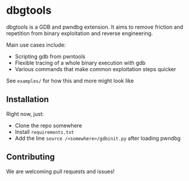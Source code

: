 # dbgtools

dbgtools is a GDB and pwndbg extension. It aims to remove friction and repetition from binary exploitation and reverse engineering.

Main use cases include:
* Scripting gdb from pwntools
* Flexible tracing of a whole binary execution with gdb
* Various commands that make common exploitation steps quicker

See `examples/` for how this and more might look like

## Installation
Right now, just:
* Clone the repo somewhere
* Install `requirements.txt`
* Add the line `source /<somewhere>/gdbinit.py` after loading pwndbg

## Contributing

We are welcoming pull requests and issues!
